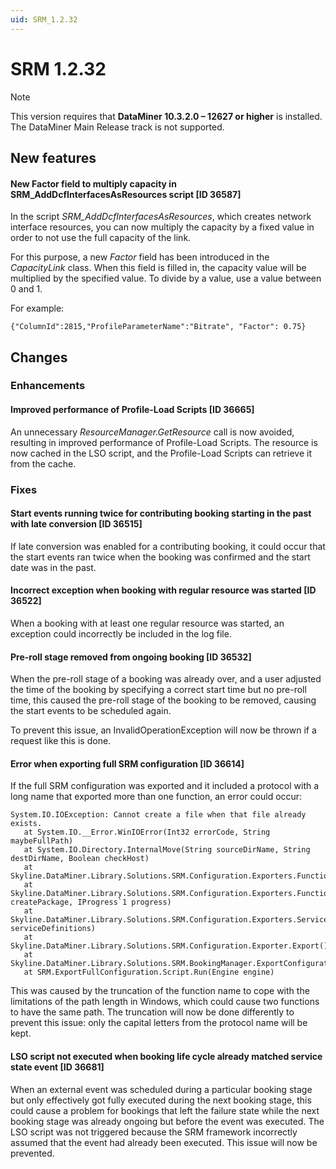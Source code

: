 ```yaml
---
uid: SRM_1.2.32
---
```


# SRM 1.2.32

> [!NOTE]
> This version requires that **DataMiner 10.3.2.0 – 12627 or higher** is installed. The DataMiner Main Release track is not supported.

## New features

#### New Factor field to multiply capacity in SRM_AddDcfInterfacesAsResources script [ID 36587]

In the script *SRM_AddDcfInterfacesAsResources*, which creates network interface resources, you can now multiply the capacity by a fixed value in order to not use the full capacity of the link.

For this purpose, a new *Factor* field has been introduced in the *CapacityLink* class. When this field is filled in, the capacity value will be multiplied by the specified value. To divide by a value, use a value between 0 and 1.

For example:

`{"ColumnId":2815,"ProfileParameterName":"Bitrate", "Factor": 0.75}`

## Changes

### Enhancements

#### Improved performance of Profile-Load Scripts [ID 36665]

An unnecessary *ResourceManager.GetResource* call is now avoided, resulting in improved performance of Profile-Load Scripts. The resource is now cached in the LSO script, and the Profile-Load Scripts can retrieve it from the cache.

### Fixes

#### Start events running twice for contributing booking starting in the past with late conversion [ID 36515]

If late conversion was enabled for a contributing booking, it could occur that the start events ran twice when the booking was confirmed and the start date was in the past.

#### Incorrect exception when booking with regular resource was started [ID 36522]

When a booking with at least one regular resource was started, an exception could incorrectly be included in the log file.

#### Pre-roll stage removed from ongoing booking [ID 36532]

When the pre-roll stage of a booking was already over, and a user adjusted the time of the booking by specifying a correct start time but no pre-roll time, this caused the pre-roll stage of the booking to be removed, causing the start events to be scheduled again.

To prevent this issue, an InvalidOperationException will now be thrown if a request like this is done.

#### Error when exporting full SRM configuration [ID 36614]

If the full SRM configuration was exported and it included a protocol with a long name that exported more than one function, an error could occur:

```text
System.IO.IOException: Cannot create a file when that file already exists.
   at System.IO.__Error.WinIOError(Int32 errorCode, String maybeFullPath)
   at System.IO.Directory.InternalMove(String sourceDirName, String destDirName, Boolean checkHost)
   at Skyline.DataMiner.Library.Solutions.SRM.Configuration.Exporters.FunctionExporter.MoveFilesToExportFolder()
   at Skyline.DataMiner.Library.Solutions.SRM.Configuration.Exporters.FunctionExporter.Export(Boolean createPackage, IProgress`1 progress)
   at Skyline.DataMiner.Library.Solutions.SRM.Configuration.Exporters.ServiceDefinitionsFunctionsExporter.Export(IEnumerable`1 serviceDefinitions)
   at Skyline.DataMiner.Library.Solutions.SRM.Configuration.Exporter.Export()
   at Skyline.DataMiner.Library.Solutions.SRM.BookingManager.ExportConfiguration()
   at SRM.ExportFullConfiguration.Script.Run(Engine engine)
```

This was caused by the truncation of the function name to cope with the limitations of the path length in Windows, which could cause two functions to have the same path. The truncation will now be done differently to prevent this issue: only the capital letters from the protocol name will be kept.

#### LSO script not executed when booking life cycle already matched service state event [ID 36681]

When an external event was scheduled during a particular booking stage but only effectively got fully executed during the next booking stage, this could cause a problem for bookings that left the failure state while the next booking stage was already ongoing but before the event was executed. The LSO script was not triggered because the SRM framework incorrectly assumed that the event had already been executed. This issue will now be prevented.
